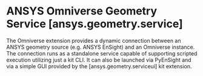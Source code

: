 # ANSYS Omniverse Geometry Service [ansys.geometry.service]

The Omniverse extension provides a dynamic connection between an ANSYS
geometry source (e.g. ANSYS EnSight) and an Omniverse instance.  The
connection runs as a standalone service capable of supporting scripted
execution utilizing just a kit CLI.  It can also be launched via
PyEnSight and via a simple GUI provided by the [ansys.geometry.serviceui]
kit extension.

